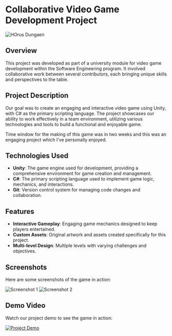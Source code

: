 # Collaborative Video Game Development Project

![HOrus Dungaen](path/to/banner-image.jpg)

## Overview

This project was developed as part of a university module for video game development within the Software Engineering program. 
It involved collaborative work between several contributors, each bringing unique skills and perspectives to the table.

## Project Description

Our goal was to create an engaging and interactive video game using Unity, with C# as the primary scripting language. 
The project showcases our ability to work effectively in a team environment, utilizing various technologies and tools to build a functional and enjoyable game.

Time window for the making of this game was in two weeks and this was an engaging project which I've personally enjoyed.

## Technologies Used

- **Unity**: The game engine used for development, providing a comprehensive environment for game creation and management.
- **C#**: The primary scripting language used to implement game logic, mechanics, and interactions.
- **Git**: Version control system for managing code changes and collaboration.

## Features

- **Interactive Gameplay**: Engaging game mechanics designed to keep players entertained.
- **Custom Assets**: Original artwork and assets created specifically for this project.
- **Multi-level Design**: Multiple levels with varying challenges and objectives.

## Screenshots

Here are some screenshots of the game in action:

![Screenshot 1](path/to/screenshot1.jpg)
![Screenshot 2](path/to/screenshot2.jpg)

## Demo Video

Watch our project demo to see the game in action:

[![Project Demo](path/to/demo-thumbnail.jpg)](link-to-demo-video.mp4)

